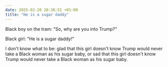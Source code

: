 ```yaml
---
date: 2025-02-20 20:38:51 +01:00
title: "He is a sugar daddy"
---
```

Black boy on the tram: "So, why are you into Trump?"

Black girl: "He is a sugar daddy!"

I don't know what to be: glad that this girl doesn't know Trump would never take a Black woman as his sugar baby, or sad that this girl doesn't know Trump would never take a Black woman as his sugar baby.
